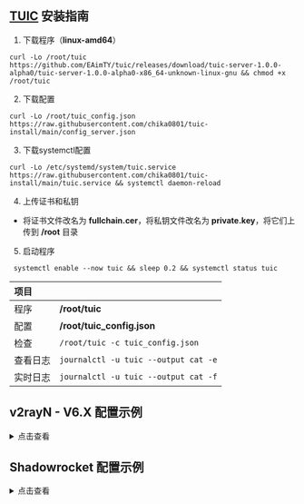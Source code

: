 ## [TUIC](https://github.com/EAimTY/tuic) 安装指南

1. 下载程序（**linux-amd64**）

```
curl -Lo /root/tuic https://github.com/EAimTY/tuic/releases/download/tuic-server-1.0.0-alpha0/tuic-server-1.0.0-alpha0-x86_64-unknown-linux-gnu && chmod +x /root/tuic
```

2. 下载配置

```
curl -Lo /root/tuic_config.json https://raw.githubusercontent.com/chika0801/tuic-install/main/config_server.json
```

3. 下载systemctl配置

```
curl -Lo /etc/systemd/system/tuic.service https://raw.githubusercontent.com/chika0801/tuic-install/main/tuic.service && systemctl daemon-reload
```

4. 上传证书和私钥

- 将证书文件改名为 **fullchain.cer**，将私钥文件改名为 **private.key**，将它们上传到 **/root** 目录

5. 启动程序

```
 systemctl enable --now tuic && sleep 0.2 && systemctl status tuic
```

| 项目 | |
| :--- | :--- |
| 程序 | **/root/tuic** |
| 配置 | **/root/tuic_config.json** |
| 检查 | `/root/tuic -c tuic_config.json` |
| 查看日志 | `journalctl -u tuic --output cat -e` |
| 实时日志 | `journalctl -u tuic --output cat -f` |

## v2rayN - V6.X 配置示例

<details><summary>点击查看</summary>

1. 下载Windows客户端程序[tuic-client](https://github.com/EAimTY/tuic/releases/download/tuic-client-1.0.0-alpha0/tuic-client-1.0.0-alpha0-x86_64-pc-windows-msvc.exe)，重命名为tuic.exe，复制到v2rayN\bin\tuic文件夹。

2. 下载客户端配置[config_client.json](https://raw.githubusercontent.com/chika0801/tuic-install/main/config_client.json)，修改chika.example.com为证书中包含的域名，修改10.0.0.1为VPS的IP。

3. 服务器 ——> 添加自定义配置服务器 ——> 浏览 ——> 选择客户端配置 ——> Core类型 tuic ——> Socks端口 50001

![1](https://user-images.githubusercontent.com/88967758/227561846-0f93ca76-0dce-41d3-9232-bd25a29276cf.png)

小技巧：只要证书在有效期内，证书中包含的域名不用解析到VPS的IP。一份证书，在多个VPS上使用。

</details>

## Shadowrocket 配置示例

<details><summary>点击查看</summary><br>

| 选项 | 值 |
| :--- | :--- |
| 类型 | TUIC |
| 地址 | VPS的IP |
| 端口 | 16386 |
| 密码 | chika |
| 模式 | bbr |
| 允许不安全 | 不选 |
| UDP转发 | 选上 |
| SNI | 证书中包含的域名 |
| ALPN | h3 |

</details>
